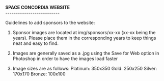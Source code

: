 <b>SPACE CONCORDIA WEBSITE</b><br>
<b>--------------------------</b>

Guidelines to add sponsors to the website:

1) Sponsor images are located at img/sponsors/xx-xx (xx-xx being the years).
   Please place them in the corresponding years to keep things neat and easy to find.

2) Images are generally saved as a .jpg using the Save for Web option in Photoshop in order to have the images load faster

3) Image sizes are as follows:
	Platinum: 350x350
	Gold: 250x250
	Silver: 170x170
	Bronze: 100x100

